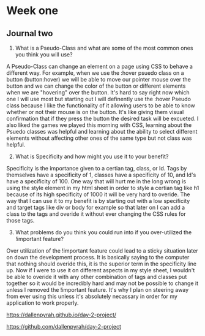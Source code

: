 # Week one

## Journal two

1. What is a Pseudo-Class and what are some of the most common ones you think you will use?

A Pseudo-Class can change an element on a page using CSS to behave a different way. For example, when we use the :hover psuedo class on a button (button:hover) we will be able to move our pointer mouse over the button and we can change the color of the button or different elements when we are "hovering" over the button. It's hard to say right now which one I will use most but starting out I will definently use the :hover Pseudo class because I like the functionality of it allowing users to be able to know whether or not their mouse is on the button. It's like giving them visual confirmation that if they press the button the desired task will be excueted. I also liked the games we played this morning with CSS, learning about the Psuedo classes was helpful and learning about the ability to select different elements without affecting other ones of the same type but not class was helpful. 

2. What is Specificity and how might you use it to your benefit?

Specificity is the importance given to a certian tag, class, or Id. Tags by themselves have a specificity of 1, classes have a specificity of 10, and Id's have a specificity of 100. One way that will hurt me in the long wrong is using the style element in my html sheet in order to style a certian tag like h1 because of its high specificity of 1000 it will be very hard to overide. The way that I can use it to my benefit is by starting out with a low specificity and target tags like div or body for example so that later on I can add a class to the tags and overide it without ever changing the CSS rules for those tags. 

3. What problems do you think you could run into if you over-utilized the !important feature?

 Over utilization of the !important feature could lead to a sticky situation later on down the development process. It is basically saying to the computer that nothing should overide this, it is the superior term in the specificity line up. Now if I were to use it on different aspects in my style sheet, I wouldn't be able to overide it with any other combination of tags and classes put together so it would be incredibly hard and may not be possible to change it unless I removed the !important feature. It's why I plan on steering away from ever using this unless it's absolutely necassary in order for my application to work properly. 


https://dallenpyrah.github.io/day-2-project/

https://github.com/dallenpyrah/day-2-project


